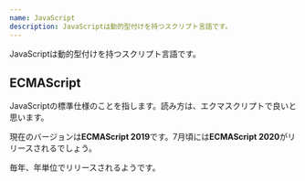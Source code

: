 ```yaml
---
name: JavaScript
description: JavaScriptは動的型付けを持つスクリプト言語です。
---
```


JavaScriptは動的型付けを持つスクリプト言語です。

## ECMAScript

JavaScriptの標準仕様のことを指します。読み方は、エクマスクリプトで良いと思います。

現在のバージョンは**ECMAScript 2019**です。7月頃には**ECMAScript 2020**がリリースされるでしょう。

毎年、年単位でリリースされるようです。
